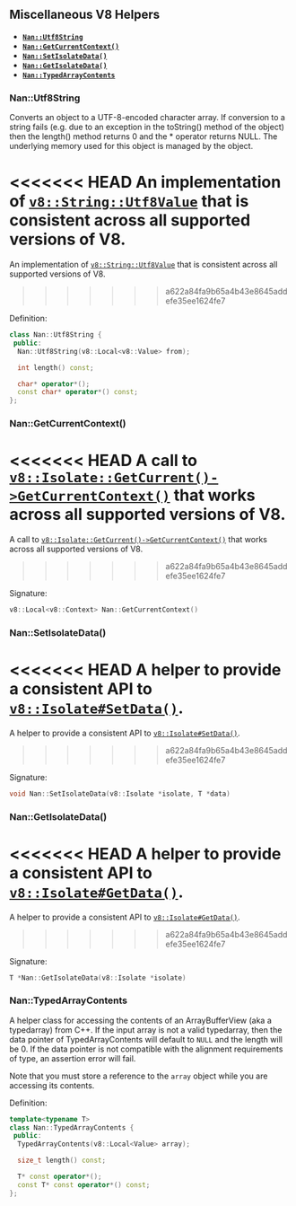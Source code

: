 ## Miscellaneous V8 Helpers

 - <a href="#api_nan_utf8_string"><b><code>Nan::Utf8String</code></b></a>
 - <a href="#api_nan_get_current_context"><b><code>Nan::GetCurrentContext()</code></b></a>
 - <a href="#api_nan_set_isolate_data"><b><code>Nan::SetIsolateData()</code></b></a>
 - <a href="#api_nan_get_isolate_data"><b><code>Nan::GetIsolateData()</code></b></a>
 - <a href="#api_nan_typedarray_contents"><b><code>Nan::TypedArrayContents</code></b></a>


<a name="api_nan_utf8_string"></a>
### Nan::Utf8String

Converts an object to a UTF-8-encoded character array. If conversion to a string fails (e.g. due to an exception in the toString() method of the object) then the length() method returns 0 and the * operator returns NULL. The underlying memory used for this object is managed by the object.

<<<<<<< HEAD
An implementation of [`v8::String::Utf8Value`](https://v8docs.nodesource.com/io.js-3.0/d4/d1b/classv8_1_1_string_1_1_utf8_value.html) that is consistent across all supported versions of V8.
=======
An implementation of [`v8::String::Utf8Value`](https://v8docs.nodesource.com/io.js-3.3/d4/d1b/classv8_1_1_string_1_1_utf8_value.html) that is consistent across all supported versions of V8.
>>>>>>> a622a84fa9b65a4b43e8645addefe35ee1624fe7

Definition:

```c++
class Nan::Utf8String {
 public:
  Nan::Utf8String(v8::Local<v8::Value> from);

  int length() const;

  char* operator*();
  const char* operator*() const;
};
```

<a name="api_nan_get_current_context"></a>
### Nan::GetCurrentContext()

<<<<<<< HEAD
A call to [`v8::Isolate::GetCurrent()->GetCurrentContext()`](https://v8docs.nodesource.com/io.js-3.0/d5/dda/classv8_1_1_isolate.html#a81c7a1ed7001ae2a65e89107f75fd053) that works across all supported versions of V8.
=======
A call to [`v8::Isolate::GetCurrent()->GetCurrentContext()`](https://v8docs.nodesource.com/io.js-3.3/d5/dda/classv8_1_1_isolate.html#a81c7a1ed7001ae2a65e89107f75fd053) that works across all supported versions of V8.
>>>>>>> a622a84fa9b65a4b43e8645addefe35ee1624fe7

Signature:

```c++
v8::Local<v8::Context> Nan::GetCurrentContext()
```

<a name="api_nan_set_isolate_data"></a>
### Nan::SetIsolateData()

<<<<<<< HEAD
A helper to provide a consistent API to [`v8::Isolate#SetData()`](https://v8docs.nodesource.com/io.js-3.0/d5/dda/classv8_1_1_isolate.html#a7acadfe7965997e9c386a05f098fbe36).
=======
A helper to provide a consistent API to [`v8::Isolate#SetData()`](https://v8docs.nodesource.com/io.js-3.3/d5/dda/classv8_1_1_isolate.html#a7acadfe7965997e9c386a05f098fbe36).
>>>>>>> a622a84fa9b65a4b43e8645addefe35ee1624fe7

Signature:

```c++
void Nan::SetIsolateData(v8::Isolate *isolate, T *data)
```


<a name="api_nan_get_isolate_data"></a>
### Nan::GetIsolateData()

<<<<<<< HEAD
A helper to provide a consistent API to [`v8::Isolate#GetData()`](https://v8docs.nodesource.com/io.js-3.0/d5/dda/classv8_1_1_isolate.html#aabd223436bc1100a787dadaa024c6257).
=======
A helper to provide a consistent API to [`v8::Isolate#GetData()`](https://v8docs.nodesource.com/io.js-3.3/d5/dda/classv8_1_1_isolate.html#aabd223436bc1100a787dadaa024c6257).
>>>>>>> a622a84fa9b65a4b43e8645addefe35ee1624fe7

Signature:

```c++
T *Nan::GetIsolateData(v8::Isolate *isolate)
```

<a name="api_nan_typedarray_contents"></a>
### Nan::TypedArrayContents<T>

A helper class for accessing the contents of an ArrayBufferView (aka a typedarray) from C++.  If the input array is not a valid typedarray, then the data pointer of TypedArrayContents will default to `NULL` and the length will be 0.  If the data pointer is not compatible with the alignment requirements of type, an assertion error will fail.

Note that you must store a reference to the `array` object while you are accessing its contents.

Definition:

```c++
template<typename T>
class Nan::TypedArrayContents {
 public:
  TypedArrayContents(v8::Local<Value> array);

  size_t length() const;

  T* const operator*();
  const T* const operator*() const;
};
```
